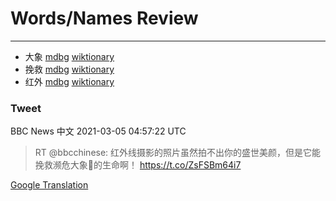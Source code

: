 
# Words/Names Review
___
- 大象 [mdbg](https://www.mdbg.net/chinese/dictionary?page=worddict&wdrst=0&wdqb=大象) [wiktionary](https://en.wiktionary.org/wiki/大象)
- 挽救 [mdbg](https://www.mdbg.net/chinese/dictionary?page=worddict&wdrst=0&wdqb=挽救) [wiktionary](https://en.wiktionary.org/wiki/挽救)
- 红外 [mdbg](https://www.mdbg.net/chinese/dictionary?page=worddict&wdrst=0&wdqb=红外) [wiktionary](https://en.wiktionary.org/wiki/红外)
### Tweet
BBC News 中文 2021-03-05 04:57:22 UTC
> RT @bbcchinese: 红外线摄影的照片虽然拍不出你的盛世美颜，但是它能挽救濒危大象🐘的生命啊！ https://t.co/ZsFSBm64i7

[Google Translation](https://translate.google.com/?hi=en&tab=TT&sl=zh-CN&tl=en&op=translate&text=RT+%40bbcchinese%3A+%E7%BA%A2%E5%A4%96%E7%BA%BF%E6%91%84%E5%BD%B1%E7%9A%84%E7%85%A7%E7%89%87%E8%99%BD%E7%84%B6%E6%8B%8D%E4%B8%8D%E5%87%BA%E4%BD%A0%E7%9A%84%E7%9B%9B%E4%B8%96%E7%BE%8E%E9%A2%9C%EF%BC%8C%E4%BD%86%E6%98%AF%E5%AE%83%E8%83%BD%E6%8C%BD%E6%95%91%E6%BF%92%E5%8D%B1%E5%A4%A7%E8%B1%A1%F0%9F%90%98%E7%9A%84%E7%94%9F%E5%91%BD%E5%95%8A%EF%BC%81+https%3A%2F%2Ft.co%2FZsFSBm64i7)
